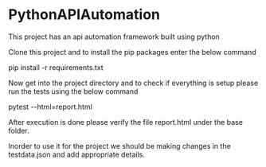 # PythonAPIAutomation
This project has an api automation framework built using python

Clone this project and to install the pip packages enter the below command 

pip install -r requirements.txt

Now get into the project directory and to check if everything is setup please run the tests using the below command

pytest  --html=report.html

After execution is done please verify the file report.html under the base folder.

Inorder to use it for the project we should be making changes in the testdata.json and add appropriate details. 
